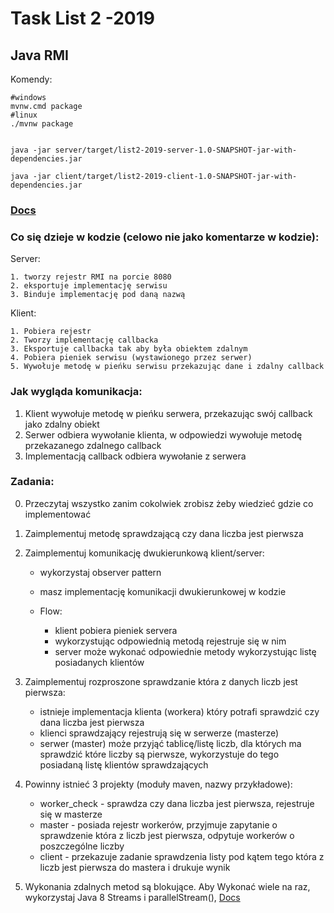 # Task List 2 -2019

## Java RMI


Komendy:

```
#windows
mvnw.cmd package
#linux
./mvnw package


java -jar server/target/list2-2019-server-1.0-SNAPSHOT-jar-with-dependencies.jar

java -jar client/target/list2-2019-client-1.0-SNAPSHOT-jar-with-dependencies.jar

```

### [Docs](https://docs.oracle.com/javase/tutorial/rmi/index.html)


### Co się dzieje w kodzie (celowo nie jako komentarze w kodzie):

Server: 

	1. tworzy rejestr RMI na porcie 8080
	2. eksportuje implementację serwisu
	3. Binduje implementację pod daną nazwą

Klient:

	1. Pobiera rejestr
	2. Tworzy implementację callbacka
	3. Eksportuje callbacka tak aby była obiektem zdalnym
	4. Pobiera pieniek serwisu (wystawionego przez serwer)
	5. Wywołuje metodę w pieńku serwisu przekazując dane i zdalny callback


### Jak wygląda komunikacja:

1. Klient wywołuje metodę w pieńku serwera, przekazując swój callback jako zdalny obiekt
2. Serwer odbiera wywołanie klienta, w odpowiedzi wywołuje metodę przekazanego zdalnego callback
3. Implementacją callback odbiera wywołanie z serwera


### Zadania:

0. Przeczytaj wszystko zanim cokolwiek zrobisz żeby wiedzieć gdzie co implementować
1. Zaimplementuj metodę sprawdzającą czy dana liczba jest pierwsza

2. Zaimplementuj komunikację dwukierunkową klient/server:
	- wykorzystaj observer pattern
	- masz implementację komunikacji dwukierunkowej w kodzie

	- Flow:

		- klient pobiera pieniek servera
		- wykorzystując odpowiednią metodą rejestruje się w nim
		- server może wykonać odpowiednie metody wykorzystując listę posiadanych klientów

3. Zaimplementuj rozproszone sprawdzanie która z danych liczb jest pierwsza:

	- istnieje implementacja klienta (workera) który potrafi sprawdzić czy dana liczba jest pierwsza
	- klienci sprawdzający rejestrują się w serwerze (masterze)
	- serwer (master) może przyjąć tablicę/listę liczb, dla których ma sprawdzić które liczby są pierwsze, wykorzystuje do tego posiadaną listę klientów sprawdzających
	

4. Powinny istnieć 3 projekty (moduły maven, nazwy przykładowe):

	- worker_check - sprawdza czy dana liczba jest pierwsza, rejestruje się w masterze
	- master - posiada rejestr workerów, przyjmuje zapytanie o sprawdzenie która z liczb jest pierwsza, odpytuje workerów o poszczególne liczby
	- client - przekazuje zadanie sprawdzenia listy pod kątem tego która z liczb jest pierwsza do mastera i drukuje wynik


5. Wykonania zdalnych metod są blokujące. Aby Wykonać wiele na raz, wykorzystaj Java 8 Streams i parallelStream(), [Docs](https://docs.oracle.com/javase/tutorial/collections/streams/parallelism.html)